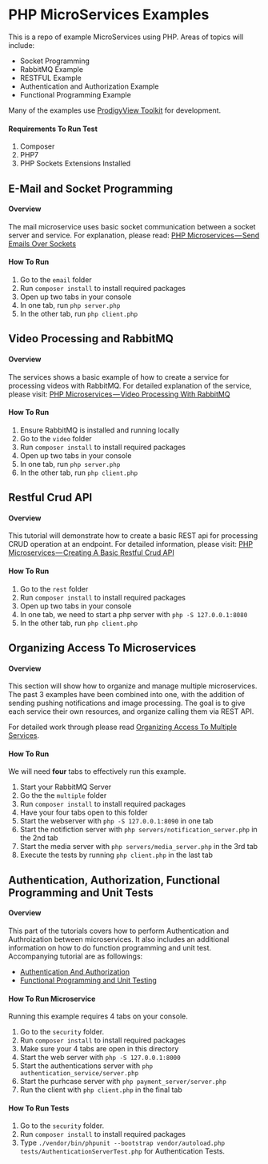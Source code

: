 # PHP MicroServices Examples
This is a repo of example MicroServices using PHP. Areas of topics will include:
- Socket Programming
- RabbitMQ Example
- RESTFUL Example
- Authentication and Authorization Example
- Functional Programming Example

Many of the examples use [ProdigyView Toolkit](https://github.com/ProdigyView-Toolkit/prodigyview "ProdigyView Toolkit") for development.

#### Requirements To Run Test
1. Composer
2. PHP7
3. PHP Sockets Extensions Installed

## E-Mail and Socket Programming
#### Overview
The mail microservice uses basic socket communication between a socket server and service. For explanation, please read: [PHP Microservices — Send Emails Over Sockets](https://medium.com/@BlackMage1987/php-microservices-send-emails-over-sockets-977e9f8f3c3d "PHP Microservices — Send Emails Over Sockets")
#### How To Run
1. Go to the `email` folder
2. Run `composer install` to install required packages
3. Open up two tabs in your console
4. In one tab, run `php server.php`
5. In the other tab, run `php client.php`


## Video Processing and RabbitMQ
#### Overview
The services shows a basic example of how to create a service for processing videos with RabbitMQ. For detailed explanation of the service, please visit: [PHP Microservices — Video Processing With RabbitMQ](https://medium.com/@BlackMage1987/php-microservices-video-processing-with-rabbitmq-76deba359768 "PHP Microservices — Video Processing With RabbitMQ")

#### How To Run
1. Ensure RabbitMQ is installed and running locally
2. Go to the `video` folder
3. Run `composer install` to install required packages
4. Open up two tabs in your console
5. In one tab, run `php server.php`
6. In the other tab, run `php client.php`

## Restful Crud API
#### Overview
This tutorial will demonstrate how to create a basic REST api for processing CRUD operation at an endpoint. For detailed information, please visit: [PHP Microservices — Creating A Basic Restful Crud API](https://medium.com/@BlackMage1987/php-microservices-creating-a-basic-restful-crud-api-dabb1a1941a5 "PHP Microservices — Creating A Basic Restful Crud API")

#### How To Run
1. Go to the `rest` folder
2. Run `composer install` to install required packages
3. Open up two tabs in your console
4. In one tab, we need to start a php server with `php -S 127.0.0.1:8080`
5. In the other tab, run `php client.php`


## Organizing Access To Microservices
#### Overview
This section will show how to organize and manage multiple microservices. The past 3 examples have been combined into one, with the addition of sending pushing notifications and image processing. The goal is to give each service their own resources, and organize calling them via REST API.

For detailed work through please read  [Organizing Access To Multiple Services](https://medium.com/helium-mvc/php-microservices-organizing-access-to-multiple-services-a841a4d639e1 "Organizing Access To Multiple Services").

#### How To Run
We will need **four** tabs to effectively run this example.

1. Start your RabbitMQ Server
2. Go the the `multiple` folder
3. Run `composer install` to install required packages
4. Have your four tabs open to this folder
5. Start the webserver with `php -S 127.0.0.1:8090` in one tab
6. Start the notifiction server with `php servers/notification_server.php` in the 2nd tab
7. Start the media server with `php servers/media_server.php` in the 3rd tab
8. Execute the tests by running `php client.php` in the last tab

## Authentication, Authorization, Functional Programming and Unit Tests

#### Overview
This part of the tutorials covers how to perform Authentication and Authroization between microservices. It also includes an additional information on how to do function programming and unit test. Accompanying tutorial are as followings:
* [Authentication And Authorization](https://medium.com/helium-mvc/php-microservices-authentication-and-authorization-fff02b231803 "Authentication And Authorization")
* [Functional Programming and Unit Testing](https://medium.com/helium-mvc/php-microservices-functional-programming-and-unit-testing-2cdc09a86198 "Functional Programming and Unit Testing")

#### How To Run Microservice
Running this example requires 4 tabs on your console.

1. Go to the `security` folder.
2. Run `composer install` to install required packages
3. Make sure your 4 tabs are open in this directory
4. Start the web server with `php -S 127.0.0.1:8000`
5. Start the authentications server with `php authentication_service/server.php`
6. Start the purhcase server with `php payment_server/server.php`
7. Run the client with `php client.php` in the final tab

#### How To Run Tests
1. Go to the `security` folder.
2. Run `composer install` to install required packages
3. Type `./vendor/bin/phpunit --bootstrap vendor/autoload.php tests/AuthenticationServerTest.php` for Authentication Tests.
